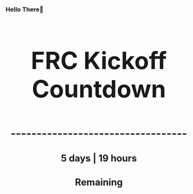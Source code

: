 ### Hello There👋

<!---START-TIMER--->
<h3 align='center' style='font-size: 64px;'>FRC Kickoff Countdown</h3>
<h3 align='center' style='font-size: 30px;'>----------------------------------</h3>
<h3 align='center' style='font-size: 25px;'>5 days | 19 hours</h3>
<h3 align='center' style='font-size: 25px;'>Remaining</h3>
<!---END-TIMER--->
